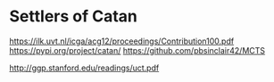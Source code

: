 # Settlers of Catan

https://ilk.uvt.nl/icga/acg12/proceedings/Contribution100.pdf
https://pypi.org/project/catan/ 
https://github.com/pbsinclair42/MCTS 

http://ggp.stanford.edu/readings/uct.pdf
